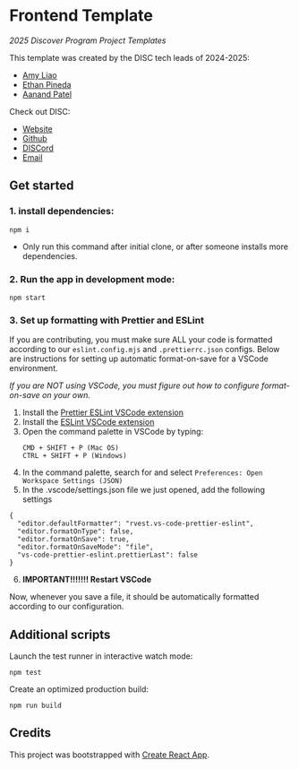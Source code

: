 # Frontend Template

_2025 Discover Program Project Templates_

This template was created by the DISC tech leads of 2024-2025:

- [Amy Liao](https://www.linkedin.com/in/amyzliao/)
- [Ethan Pineda](https://www.linkedin.com/in/ethanpineda/)
- [Aanand Patel](https://www.linkedin.com/in/aanand-patel1/)

Check out DISC:

- [Website](https://disc-nu.github.io/disc-website/)
- [Github](https://github.com/DISC-NU)
- [DISCord](https://discord.gg/mqRQ7s9CyS)
- [Email](disc@u.northwestern.edu)

## Get started

### 1. install dependencies:

```
npm i
```

- Only run this command after initial clone, or after someone installs more
  dependencies.

### 2. Run the app in development mode:

```
npm start
```

### 3. Set up formatting with Prettier and ESLint

If you are contributing, you must make sure ALL your code is formatted
according to our `eslint.config.mjs` and `.prettierrc.json` configs.
Below are instructions for setting up automatic format-on-save for a VSCode environment.

_If you are NOT using VSCode, you must figure out how to configure format-on-save on your own._

1. Install the [Prettier ESLint VSCode extension](https://marketplace.visualstudio.com/items?itemName=rvest.vs-code-prettier-eslint)
2. Install the [ESLint VSCode extension](https://marketplace.visualstudio.com/items?itemName=dbaeumer.vscode-eslint)
3. Open the command palette in VSCode by typing:
    ```
    CMD + SHIFT + P (Mac OS)
    CTRL + SHIFT + P (Windows)
    ```
4. In the command palette, search for and select `Preferences: Open Workspace Settings (JSON)`
5. In the .vscode/settings.json file we just opened, add the following settings

```
{
  "editor.defaultFormatter": "rvest.vs-code-prettier-eslint",
  "editor.formatOnType": false,
  "editor.formatOnSave": true,
  "editor.formatOnSaveMode": "file",
  "vs-code-prettier-eslint.prettierLast": false
}
```

6. **IMPORTANT!!!!!!! Restart VSCode**

Now, whenever you save a file, it should be automatically formatted
according to our configuration.

## Additional scripts

Launch the test runner in interactive watch mode:

```
npm test
```

Create an optimized production build:

```
npm run build
```

## Credits

This project was bootstrapped with [Create React App](https://github.com/facebook/create-react-app).

